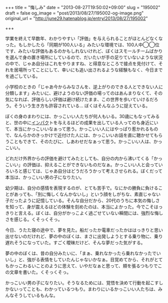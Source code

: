 +++
title = "悔しみ"
date = "2013-08-27T19:50:02+09:00"
slug = "195002"
draft = false
og_image = "post/2013/08/27/195002-og-image.png"
original_url = "http://june29.hatenablog.jp/entry/2013/08/27/195002"

+++

<p>学業を終えて早数年、わかりやすい「評価」を与えられることがほとんどなくなった。もしかしたら「同期が100人いる」みたいな環境では、100人中◯◯位です、みたいな評価もあるのかもしれないけれど、ぼくはスモールチームばかりを選んで身の置き場所にしているので、だいたいが手の足りていないような状況の中で、じゃあ自分はこれをやりますね、と得意なところで接点を見付けて、それを居場所ってことにして、幸いにも追い出されるような経験もなく、今日までを過ごしている。</p>
<p>小学校のときの「じゃあ今からみなさんを、逆上がりのできる人とできない人に分類します」みたいに、避けようのない評価の場ってのはあんまりなくて、その気になれば、評価らしい評価は避け続けたまま、この世界を歩いていけるだろう。そういう生き方も許容されている… ぼくはそんなふうに捉えている。</p>
<p>ぼくの身のまわりには、かっこいい人たちが何人もいる。30歳にもなってみると、世の中に<a class="keyword" href="http://d.hatena.ne.jp/keyword/%A5%A4%A5%F3%A5%D1%A5%AF">インパク</a>トを与えるほどの成果を出している人ってのも身近にいて、本当にかっこいいなぁって思う。かっこいい人にはやっぱり惹かれるもので、なんらかのきっかけで近付けた人には、かっこいいお話を直に聴かせてもらうこともできて、そのたびに、しあわせだなぁって思う。かっこいい人は、かっこいい。</p>
<p>どれだけ外界からの評価を避けてみたとしても、自分の内から沸いてくる「かっこいい」の評価は、抑えることができないものだなぁ。かっこいい人と会っていろいろと感じては、じゃあ自分はどうだろうかって考えさせられる。ぼくだって本当は、かっこいい男の子になりたい。</p>
<p>幼少期は、自分の感情を表現するのが、とても苦手で。なにかの勝負に負けることがあっても、「別に悔しくなんかないし」という顔をしがちな、素直じゃない子だったように記憶している。そんな自分だから、20代のうちに本気の悔しさを知って、身が震えるほどの体験を刻めたのは、本当によかった。今でこそはっきりと言える。ぼくは、自分がかっこよく過ごせていない瞬間には、強烈な悔しさを感じる。くそっくそっ。</p>
<p>今日、うたた寝の途中で、夢を見た。船だったか電車だったかははっきりと思い出せないのだけれど、夢の中のぼくは、まさに出発しようとする乗り物に、乗り遅れそうになっていた。すごく曖昧だけど、そんな夢だった気がする。</p>
<p>夢の中のぼくは、昔の自分みたいに、「まぁ、乗れなかったら乗れなかったでいいし」と、強がる表情をしていたんじゃないかなぁ。目覚めてから、それがとてもかっこわるいことのように思えて、いやだなぁと思って、頬を張るつもりでこの文章を書いた。くそっくそっ。</p>
<p>かっこいい男の子になりたい。そうなるためには、覚悟を決めて行動を起こすしかないってことも、わかっているつもり。まわりにいるかっこいい人たちは、みんなそうしているもんな。</p>
